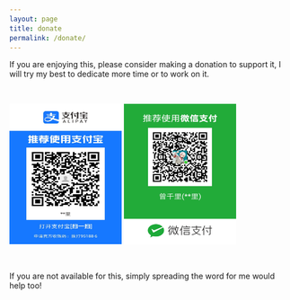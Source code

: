 ```yaml
---
layout: page
title: donate
permalink: /donate/
---
```


If you are enjoying this, please consider making a donation to support it, I will try my best to dedicate more time or to work on it.

<br/>

<img src="https://raw.githubusercontent.com/FinalFantasy27/FinalFantasy27/main/images/1.jpg" height=250 width=200> <img src="https://raw.githubusercontent.com/FinalFantasy27/FinalFantasy27/main/images/2.jpg" height=250 width=200>

<br/>

If you are not available for this, simply spreading the word for me would help too!
